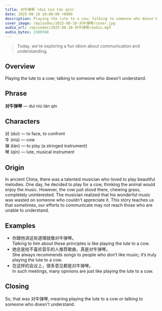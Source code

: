 ```yaml
---
title: 对牛弹琴 (duì niú tán qín)
date: 2025-08-18 10:00:00 +0000
description: Playing the lute to a cow; talking to someone who doesn't understand.
cover_image: /episodes/2025-08-18-对牛弹琴/cover.jpg
audio_url: /episodes/2025-08-18-对牛弹琴/audio.mp3
audio_bytes: 1589760
---
```






> Today, we're exploring a fun idiom about communication and understanding.

## Overview
Playing the lute to a cow; talking to someone who doesn't understand.

## Phrase
**对牛弹琴** — duì niú tán qín
## Characters


对 (duì) — to face, to confront  
牛 (niú) — cow  
弹 (tán) — to play (a stringed instrument)  
琴 (qín) — lute, musical instrument


## Origin
In ancient China, there was a talented musician who loved to play beautiful melodies. One day, he decided to play for a cow, thinking the animal would enjoy the music. However, the cow just stood there, chewing grass, completely uninterested. The musician realized that his wonderful music was wasted on someone who couldn't appreciate it. This story teaches us that sometimes, our efforts to communicate may not reach those who are unable to understand.

## Examples
- 你跟他讲这些道理就像对牛弹琴。<br>Talking to him about these principles is like playing the lute to a cow.
- 她总是给不喜欢音乐的人推荐歌曲，真是对牛弹琴。<br>She always recommends songs to people who don’t like music; it’s truly playing the lute to a cow.
- 在这样的会议上，很多意见都是对牛弹琴。<br>In such meetings, many opinions are just like playing the lute to a cow.

## Closing
So, that was 对牛弹琴, meaning playing the lute to a cow or talking to someone who doesn't understand.
